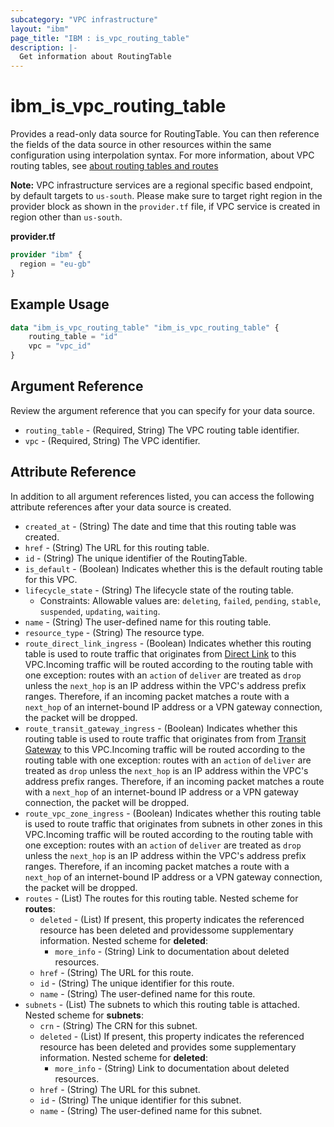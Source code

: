 ```yaml
---
subcategory: "VPC infrastructure"
layout: "ibm"
page_title: "IBM : is_vpc_routing_table"
description: |-
  Get information about RoutingTable
---
```


# ibm_is_vpc_routing_table

Provides a read-only data source for RoutingTable. You can then reference the fields of the data source in other resources within the same configuration using interpolation syntax. For more information, about VPC routing tables, see [about routing tables and routes](https://cloud.ibm.com/docs/vpc?topic=vpc-about-custom-routes)

**Note:** 
VPC infrastructure services are a regional specific based endpoint, by default targets to `us-south`. Please make sure to target right region in the provider block as shown in the `provider.tf` file, if VPC service is created in region other than `us-south`.

**provider.tf**

```terraform
provider "ibm" {
  region = "eu-gb"
}
```

## Example Usage

```terraform
data "ibm_is_vpc_routing_table" "ibm_is_vpc_routing_table" {
	routing_table = "id"
	vpc = "vpc_id"
}
```

## Argument Reference

Review the argument reference that you can specify for your data source.

- `routing_table` - (Required, String) The VPC routing table identifier.
- `vpc` - (Required, String) The VPC identifier.

## Attribute Reference

In addition to all argument references listed, you can access the following attribute references after your data source is created.

- `created_at` - (String) The date and time that this routing table was created.
- `href` - (String) The URL for this routing table.
- `id` - (String) The unique identifier of the RoutingTable.
- `is_default` - (Boolean) Indicates whether this is the default routing table for this VPC.
- `lifecycle_state` - (String) The lifecycle state of the routing table.
  - Constraints: Allowable values are: `deleting`, `failed`, `pending`, `stable`, `suspended`, `updating`, `waiting`.
- `name` - (String) The user-defined name for this routing table.
- `resource_type` - (String) The resource type.
- `route_direct_link_ingress` - (Boolean) Indicates whether this routing table is used to route traffic that originates from [Direct Link](https://cloud.ibm.com/docs/dl/) to this VPC.Incoming traffic will be routed according to the routing table with one exception: routes with an `action` of `deliver` are treated as `drop` unless the `next_hop` is an IP address within the VPC's address prefix ranges. Therefore, if an incoming packet matches a route with a `next_hop` of an internet-bound IP address or a VPN gateway connection, the packet will be dropped.
- `route_transit_gateway_ingress` - (Boolean) Indicates whether this routing table is used to route traffic that originates from from [Transit Gateway](https://cloud.ibm.com/cloud/transit-gateway/) to this VPC.Incoming traffic will be routed according to the routing table with one exception: routes with an `action` of `deliver` are treated as `drop` unless the `next_hop` is an IP address within the VPC's address prefix ranges. Therefore, if an incoming packet matches a route with a `next_hop` of an internet-bound IP address or a VPN gateway connection, the packet will be dropped.
- `route_vpc_zone_ingress` - (Boolean) Indicates whether this routing table is used to route traffic that originates from subnets in other zones in this VPC.Incoming traffic will be routed according to the routing table with one exception: routes with an `action` of `deliver` are treated as `drop` unless the `next_hop` is an IP address within the VPC's address prefix ranges. Therefore, if an incoming packet matches a route with a `next_hop` of an internet-bound IP address or a VPN gateway connection, the packet will be dropped.
- `routes` - (List) The routes for this routing table.
	Nested scheme for **routes**:
	- `deleted` - (List) If present, this property indicates the referenced resource has been deleted and providessome supplementary information.
		Nested scheme for **deleted**:
		- `more_info` - (String) Link to documentation about deleted resources.
	- `href` - (String) The URL for this route.
	- `id` - (String) The unique identifier for this route.
	- `name` - (String) The user-defined name for this route.
- `subnets` - (List) The subnets to which this routing table is attached.
	Nested scheme for **subnets**:
	- `crn` - (String) The CRN for this subnet.
	- `deleted` - (List) If present, this property indicates the referenced resource has been deleted and provides some supplementary information.
		Nested scheme for **deleted**:
		- `more_info` - (String) Link to documentation about deleted resources.
	- `href` - (String) The URL for this subnet.
	- `id` - (String) The unique identifier for this subnet.
	- `name` - (String) The user-defined name for this subnet.